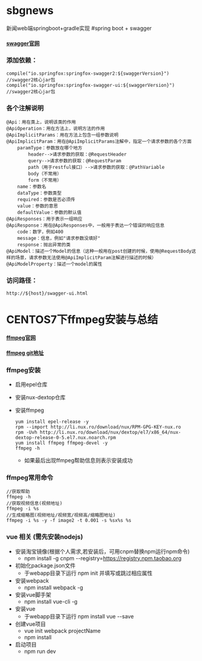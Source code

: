 # sbgnews
新闻web端springboot+gradle实现
#spring boot + swagger
#### [swagger官网](https://swagger.io/)
### 添加依赖：

    compile("io.springfox:springfox-swagger2:${swaggerVersion}") //swagger2核心jar包
    compile("io.springfox:springfox-swagger-ui:${swaggerVersion}") //swagger2核心jar包
### 各个注解说明

    @Api：用在类上，说明该类的作用
    @ApiOperation：用在方法上，说明方法的作用
    @ApiImplicitParams：用在方法上包含一组参数说明
    @ApiImplicitParam：用在@ApiImplicitParams注解中，指定一个请求参数的各个方面
        paramType：参数放在哪个地方
            header-->请求参数的获取：@RequestHeader
            query-->请求参数的获取：@RequestParam
            path（用于restful接口）-->请求参数的获取：@PathVariable
            body（不常用）
            form（不常用）
        name：参数名
        dataType：参数类型
        required：参数是否必须传
        value：参数的意思
        defaultValue：参数的默认值
    @ApiResponses：用于表示一组响应
    @ApiResponse：用在@ApiResponses中，一般用于表达一个错误的响应信息
        code：数字，例如400
        message：信息，例如"请求参数没填好"
        response：抛出异常的类
    @ApiModel：描述一个Model的信息（这种一般用在post创建的时候，使用@RequestBody这样的场景，请求参数无法使用@ApiImplicitParam注解进行描述的时候）
    @ApiModelProperty：描述一个model的属性
### 访问路径： 

    http://${host}/swagger-ui.html
# CENTOS7下ffmpeg安装与总结
#### [ffmpeg官网](https://www.ffmpeg.org/)
#### [ffmpeg git地址](https://github.com/FFmpeg/FFmpeg)
### ffmpeg安装
* 启用epel仓库
* 安装nux-dextop仓库
* 安装ffmpeg

      yum install epel-release -y
      rpm --import http://li.nux.ro/download/nux/RPM-GPG-KEY-nux.ro
      rpm -Uvh http://li.nux.ro/download/nux/dextop/el7/x86_64/nux-dextop-release-0-5.el7.nux.noarch.rpm
      yum install ffmpeg ffmpeg-devel -y
      ffmpeg -h
    * 如果最后出现ffmpeg帮助信息则表示安装成功
### ffmpeg常用命令

    //获取帮助
    ffmpeg -h
    //获取视频信息(视频地址)
    ffmpeg -i %s
    //生成缩略图(视频地址/视频宽/视频高/缩略图地址)
    ffmpeg -i %s -y -f image2 -t 0.001 -s %sx%s %s
### vue 相关 (需先安装nodejs)
* 安装淘宝镜像(根据个人需求,若安装后，可用cnpm替换npm运行npm命令)
    * npm install -g cnpm --registry=https://registry.npm.taobao.org
* 初始化package.json文件
    * 于webapp目录下运行 npm init 并填写或跳过相应属性
* 安装webpack
    * npm install webpack -g
* 安装vue脚手架
    * npm install vue-cli -g
* 安装vue
    * 于webapp目录下运行 npm install vue --save 
* 创建vue项目
    * vue init webpack projectName
    * npm install
* 启动项目
    * npm run dev
